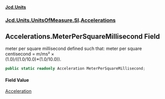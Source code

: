 #### [Jcd.Units](index.md 'index')
### [Jcd.Units.UnitsOfMeasure.SI](Jcd.Units.UnitsOfMeasure.SI.md 'Jcd.Units.UnitsOfMeasure.SI').[Accelerations](Accelerations.md 'Jcd.Units.UnitsOfMeasure.SI.Accelerations')

## Accelerations.MeterPerSquareMillisecond Field

meter per square millisecond defined such that: meter per square centisecond = m/ms² ×  
(1.0)/((1.0/10.0)*(1.0/10.0)).

```csharp
public static readonly Acceleration MeterPerSquareMillisecond;
```

#### Field Value
[Acceleration](Acceleration.md 'Jcd.Units.UnitTypes.Acceleration')